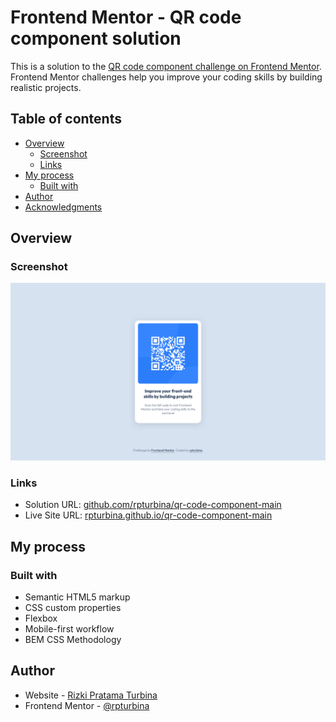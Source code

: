 # Frontend Mentor - QR code component solution

This is a solution to the [QR code component challenge on Frontend Mentor](https://www.frontendmentor.io/challenges/qr-code-component-iux_sIO_H). Frontend Mentor challenges help you improve your coding skills by building realistic projects.

## Table of contents

- [Overview](#overview)
  - [Screenshot](#screenshot)
  - [Links](#links)
- [My process](#my-process)
  - [Built with](#built-with)
- [Author](#author)
- [Acknowledgments](#acknowledgments)

## Overview

### Screenshot

![Solution Screenshot](./images/screenshot.png)

### Links

- Solution URL: [github.com/rpturbina/qr-code-component-main](https://github.com/rpturbina/qr-code-component-main)
- Live Site URL: [rpturbina.github.io/qr-code-component-main](https://rpturbina.github.io/qr-code-component-main/)

## My process

### Built with

- Semantic HTML5 markup
- CSS custom properties
- Flexbox
- Mobile-first workflow
- BEM CSS Methodology

## Author

- Website - [Rizki Pratama Turbina](https://rpturbina.github.io)
- Frontend Mentor - [@rpturbina](https://www.frontendmentor.io/profile/yourusername)
